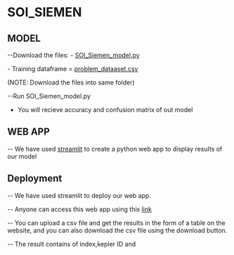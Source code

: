 # SOI_SIEMEN

## MODEL
 
  --Download the files:
   \- [SOI_Siemen_model.py](https://github.com/AdumaRishithReddy/SOI_SIEMEN/blob/1d07ff62cfc92c964513831fc840721ce30524bb/SOI_Siemen_model.py)
   
   \- Training dataframe = [problem_dataaset.csv](https://github.com/AdumaRishithReddy/SOI_SIEMEN/blob/1d07ff62cfc92c964513831fc840721ce30524bb/problem_dataset.csv)
  
  (NOTE: Download the files into same folder)
  
  --Run SOI_Siemen_model.py
   - You will recieve accuracy and confusion matrix of out model
 
## WEB APP
 
  -- We have used [streamlit](streamlit.io) to create a python web app to display results of our model
   
## Deployment

  -- We have used streamlit to deploy our web app.
  
  -- Anyone can access this web app using this [link](https://share.streamlit.io/adumarishithreddy/soi_siemen/main/siemen_upload.py)
  
  -- You can upload a csv file and get the results in the form of a table on the website, and you can also download the csv file using the download button.
  
  -- The result contains of index,kepler ID and 
